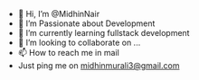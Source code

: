 - 👋 Hi, I’m @MidhinNair
- 👀 I’m Passionate about Development
- 🌱 I’m currently learning fullstack development
- 💞️ I’m looking to collaborate on ...
- 📫 How to reach me in mail 
-   Just ping me on midhinmurali3@gmail.com

<!---
MidhinNair/MidhinNair is a ✨ special ✨ repository because its `README.md` (this file) appears on your GitHub profile.
You can click the Preview link to take a look at your changes.
--->

